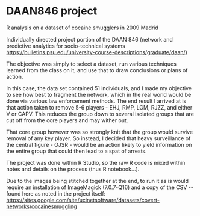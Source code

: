 # DAAN846 project
 R analysis on a dataset of cocaine smugglers in 2009 Madrid

Individually directed project portion of the DAAN 846 (network and predictive analytics for socio-technical systems https://bulletins.psu.edu/university-course-descriptions/graduate/daan/)

The objective was simply to select a dataset, run various techniques learned from the class on it, and use that to draw conclusions or plans of action.

In this case, the data set contained 51 individuals, and I made my objective to see how best to fragment the network, which in the real world would be done via various law enforcement methods. The end result I arrived at is that action taken to remove 5-6 players - EHJ, RMP, LGM, RJZZ, and either V or CAPV. This reduces the group down to several isolated groups that are cut off from the core players and may wither out. 

That core group however was so strongly knit that the group would survive removal of any key player. So instead, I decided that heavy surveillance of the central figure - OJSR - would be an action likely to yield information on the entire group that could then lead to a spat of arrests.

The project was done within R Studio, so the raw R code is mixed within notes and details on the process (thus R notebook...). 

Due to the images being stitched together at the end, to run it as is would require an installation of ImageMagick (7.0.7-Q16) and a copy of the CSV --  found here as noted in the project itself:  https://sites.google.com/site/ucinetsoftware/datasets/covert-networks/cocainesmuggling
